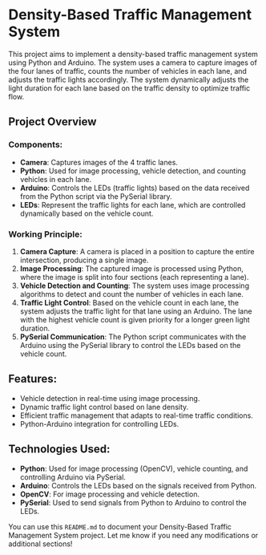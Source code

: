 # Density-Based Traffic Management System

This project aims to implement a density-based traffic management system using Python and Arduino. The system uses a camera to capture images of the four lanes of traffic, counts the number of vehicles in each lane, and adjusts the traffic lights accordingly. The system dynamically adjusts the light duration for each lane based on the traffic density to optimize traffic flow.

## Project Overview

### Components:
- **Camera**: Captures images of the 4 traffic lanes.
- **Python**: Used for image processing, vehicle detection, and counting vehicles in each lane.
- **Arduino**: Controls the LEDs (traffic lights) based on the data received from the Python script via the PySerial library.
- **LEDs**: Represent the traffic lights for each lane, which are controlled dynamically based on the vehicle count.

### Working Principle:
1. **Camera Capture**: A camera is placed in a position to capture the entire intersection, producing a single image.
2. **Image Processing**: The captured image is processed using Python, where the image is split into four sections (each representing a lane).
3. **Vehicle Detection and Counting**: The system uses image processing algorithms to detect and count the number of vehicles in each lane.
4. **Traffic Light Control**: Based on the vehicle count in each lane, the system adjusts the traffic light for that lane using an Arduino. The lane with the highest vehicle count is given priority for a longer green light duration.
5. **PySerial Communication**: The Python script communicates with the Arduino using the PySerial library to control the LEDs based on the vehicle count.

## Features:
- Vehicle detection in real-time using image processing.
- Dynamic traffic light control based on lane density.
- Efficient traffic management that adapts to real-time traffic conditions.
- Python-Arduino integration for controlling LEDs.

## Technologies Used:
- **Python**: Used for image processing (OpenCV), vehicle counting, and controlling Arduino via PySerial.
- **Arduino**: Controls the LEDs based on the signals received from Python.
- **OpenCV**: For image processing and vehicle detection.
- **PySerial**: Used to send signals from Python to Arduino to control the LEDs.

You can use this `README.md` to document your Density-Based Traffic Management System project. Let me know if you need any modifications or additional sections!


